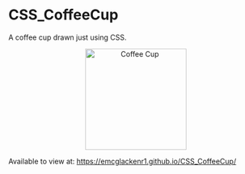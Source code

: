 <h1> CSS_CoffeeCup </h1>

A coffee cup drawn just using CSS. 

<p align="center">
  <img src="

" width="200"  alt="Coffee Cup">
</p>

Available to view at: https://emcglackenr1.github.io/CSS_CoffeeCup/


